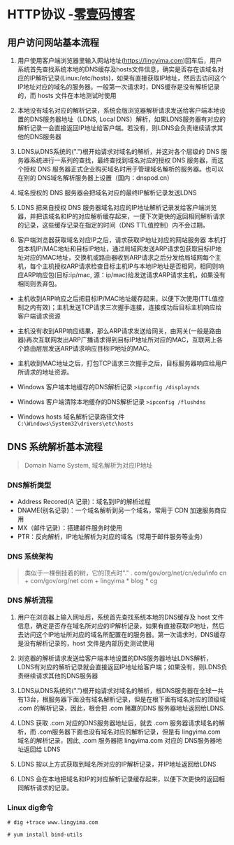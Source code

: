 # HTTP协议 -[零壹码博客](https://lingyima.com)
> 

## 用户访问网站基本流程
1. 用户使用客户端浏览器里输入网站地址(https://lingyima.com)回车后，用户系统首先查找系统本地的DNS缓存及hosts文件信息，确实是否存在该域名对应的IP解析记录(Linux:/etc/hosts)，如果有直接获取IP地址，然后去访问这个IP地址对应的域名的服务器。一般第一次请求时，DNS缓存是没有解析记录的，而 hosts 文件在本地测试时使用

2. 本地没有域名对应的解析记录，系统会版浏览器解析请求发送给客户端本地设置的DNS服务器地址（LDNS, Local DNS）解析，如果LDNS服务器有对应的解析记录一会直接返回IP地址给客户端。若没有，则LDNS会负责继续请求其他的DNS服务器

3. LDNS从DNS系统的(".")根开始请求对域名的解析，并这对各个层级的 DNS 服务器系统进行一系列的查找，最终查找到域名对应的授权 DNS 服务器，而这个授权 DNS 服务器正式企业购买域名时用于管理域名解析的服务器。也可以在别的 DNS域名解析服务器上设置（国内：dnspod.cn）

4. 域名授权的 DNS 服务器会把域名对应的最终IP解析记录发送LDNS

5. LDNS 把来自授权 DNS 服务器域名对应的IP地址解析记录发给客户端浏览器，并把该域名和IP的对应解析缓存起来，一便下次更快的返回相同解析请求的记录，这些缓存记录在指定的时间（DNS TTL值控制）内不会过期。

6. 客户端浏览器获取域名对应IP之后，请求获取IP地址对应的网站服务器
本机打包本机IP/MAC地址和目标IP地址，通过局域网发送ARP请求包获取目标IP地址对应的MAC地址，交换机或路由器收到ARP请求之后分发给局域网每个主机，每个主机授权ARP请求检查目标主机IP与本地IP地址是否相同，相同则响应ARP响应包(目标:ip/mac, 源：ip/mac)给发送请求ARP请求主机，如果没有相同则丢弃包。
- 主机收到ARP响应之后把目标IP/MAC地址缓存起来，以便下次使用(TTL值控制之内有效)；主机发送TCP请求三次握手连接，连接成功后目标主机响应给客户端请求资源

- 主机没有收到ARP响应结果，那么ARP请求发送给网关，由网关(一般是路由器)再次互联网发出ARP广播请求得到目标IP地址所对应的MAC，互联网上各个路由层层发送ARP请求响应目标IP地址的MAC。

- 主机收到MAC地址之后，打包TCP请求三次握手之后，目标服务器响应给用户所请求的地址资源。


- Windows 客户端本地缓存的DNS解析记录
`>ipconfig /displaynds`

- Windows 客户端清除本地缓存的DNS解析记录 
`>ipconfig /flushdns`

- Windows hosts 域名解析记录路径文件
`C:\Windows\System32\drivers\etc\hosts`


## DNS 系统解析基本流程
> Domain Name System, 域名解析为对应IP地址

### DNS解析类型
- Address Recored(A 记录)：域名到IP的解析过程
- DNAME(别名记录)：一个域名解析到另一个域名，常用于 CDN 加速服务商应用
- MX（邮件记录）：搭建邮件服务时使用
- PTR：反向解析，IP地址解析为对应的域名（常用于邮件服务等业务） 

### DNS 系统架构
> 类似于一棵倒挂着的树，它的顶点时"."
.
com/gov/org/net/cn/edu/info
cn
	+ com/gov/org/net
com
	+ lingyima
		* blog
			* cg	

### DNS 解析流程
1. 用户在浏览器上输入网址后，系统首先查找系统本地的DNS缓存及 host 文件信息，确定是否存在域名所对应的IP解析记录，如果有直接获取IP地址，然后去访问这个IP地址所对应的域名所配置在的服务器。第一次请求时，DNS缓存是没有解析记录的，host 文件是内部历史测试使用

2. 浏览器的解析请求发送给客户端本地设置的DNS服务器地址LDNS解析，LDNS有对应的解析记录就会直接返回IP地址给客户端；如果没有，则LDNS负责继续请求其他的DNS服务器

3. LDNS从DNS系统的(".")根开始请求对域名的解析，根DNS服务器在全球一共有13台，根服务器下面没有域名解析记录，但是在根下面有域名对应的顶级域 .com 的解析记录，因此，根会把 .com 赌赢的DNS 服务器地址返回给LDNS.

4. LDNS 获取 .com 对应的DNS服务器地址后，就去 .com 服务器请求域名的解析，而 .com服务器下面也没有域名对应的解析记录，但是有 lingyima.com 域名的解析记录，因此, .com 服务器把 lingyima.com 对应的 DNS服务器地址返回给 LDNS

5. LDNS 按以上方式获取到域名所对应的IP解析记录，并IP地址返回给LDNS

6. LDNS 会在本地把域名和IP的对应解析记录缓存起来，以便下次更快的返回相同解析请求的记录。

### Linux dig命令
`# dig +trace www.lingyima.com`

`# yum install bind-utils`
